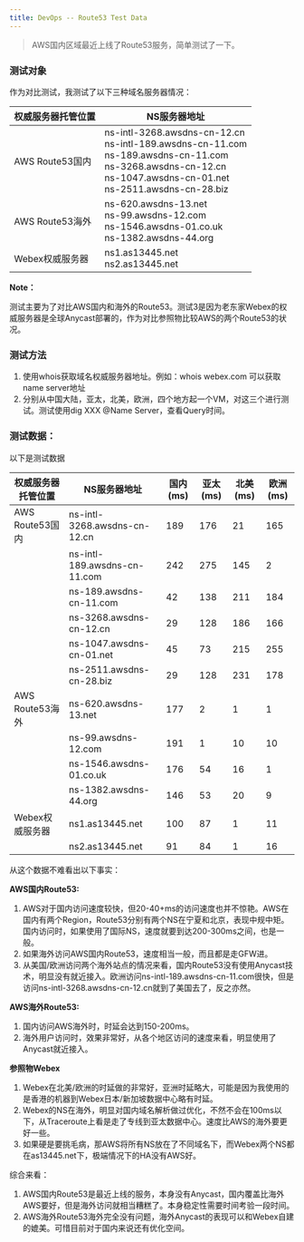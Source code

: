 ```yaml
---
title: DevOps -- Route53 Test Data
---
```




> AWS国内区域最近上线了Route53服务，简单测试了一下。



### 测试对象

作为对比测试，我测试了以下三种域名服务器情况：

| 权威服务器托管位置 | NS服务器地址                                                 |
| ------------------ | ------------------------------------------------------------ |
| AWS Route53国内    | ns-intl-3268.awsdns-cn-12.cn<br />ns-intl-189.awsdns-cn-11.com<br />ns-189.awsdns-cn-11.com<br />ns-3268.awsdns-cn-12.cn<br />ns-1047.awsdns-cn-01.net<br />ns-2511.awsdns-cn-28.biz |
| AWS Route53海外    | ns-620.awsdns-13.net<br />ns-99.awsdns-12.com<br />ns-1546.awsdns-01.co.uk<br />ns-1382.awsdns-44.org |
| Webex权威服务器    | ns1.as13445.net<br />ns2.as13445.net                         |



**Note：**

测试主要为了对比AWS国内和海外的Route53。测试3是因为老东家Webex的权威服务器是全球Anycast部署的，作为对比参照物比较AWS的两个Route53的状况。



### 测试方法

1. 使用whois获取域名权威服务器地址。例如：whois webex.com 可以获取name server地址
2. 分别从中国大陆，亚太，北美，欧洲，四个地方起一个VM，对这三个进行测试。测试使用dig XXX @Name Server，查看Query时间。



### 测试数据：

以下是测试数据

| 权威服务器托管位置 | NS服务器地址                 | 国内(ms) | 亚太(ms) | 北美(ms) | 欧洲(ms) |
| ------------------ | ---------------------------- | -------- | -------- | -------- | -------- |
| AWS Route53国内    | ns-intl-3268.awsdns-cn-12.cn | 189      | 176      | 21       | 165      |
|                    | ns-intl-189.awsdns-cn-11.com | 242      | 275      | 145      | 2        |
|                    | ns-189.awsdns-cn-11.com      | 42       | 138      | 211      | 184      |
|                    | ns-3268.awsdns-cn-12.cn      | 29       | 128      | 186      | 166      |
|                    | ns-1047.awsdns-cn-01.net     | 45       | 73       | 215      | 255      |
|                    | ns-2511.awsdns-cn-28.biz     | 29       | 128      | 231      | 178      |
| AWS Route53海外    | ns-620.awsdns-13.net         | 177      | 2        | 1        | 1        |
|                    | ns-99.awsdns-12.com          | 191      | 1        | 10       | 10       |
|                    | ns-1546.awsdns-01.co.uk      | 176      | 54       | 16       | 1        |
|                    | ns-1382.awsdns-44.org        | 146      | 53       | 20       | 9        |
| Webex权威服务器    | ns1.as13445.net              | 100      | 87       | 1        | 11       |
|                    | ns2.as13445.net              | 91       | 84       | 1        | 16       |



从这个数据不难看出以下事实：

**AWS国内Route53:**

1. AWS对于国内访问速度较快，但20-40+ms的访问速度也并不惊艳。AWS在国内有两个Region，Route53分别有两个NS在宁夏和北京，表现中规中矩。国内访问时，如果使用了国际NS，速度就要到达200-300ms之间，也是一般。
2. 如果海外访问AWS国内Route53，速度相当一般，而且都是走GFW进。
3. 从美国/欧洲访问两个海外站点的情况来看，国内Route53没有使用Anycast技术，明显没有就近接入。欧洲访问ns-intl-189.awsdns-cn-11.com很快，但是访问ns-intl-3268.awsdns-cn-12.cn就到了美国去了，反之亦然。



**AWS海外Route53:**

1. 国内访问AWS海外时，时延会达到150-200ms。
2. 海外用户访问时，效果非常好，从各个地区访问的速度来看，明显使用了Anycast就近接入。



**参照物Webex**

1. Webex在北美/欧洲的时延做的非常好，亚洲时延略大，可能是因为我使用的是香港的机器到Webex日本/新加坡数据中心略有时延。
2. Webex的NS在海外，明显对国内域名解析做过优化，不然不会在100ms以下，从Traceroute上看是走了专线到亚太数据中心。速度比AWS的海外要更好一些。
3. 如果硬是要挑毛病，那AWS将所有NS放在了不同域名下，而Webex两个NS都在as13445.net下，极端情况下的HA没有AWS好。



综合来看：

1. AWS国内Route53是最近上线的服务，本身没有Anycast，国内覆盖比海外AWS要好，但是海外访问就相当糟糕了。本身稳定性需要时间考验一段时间。
2. AWS海外Route53海外完全没有问题，海外Anycast的表现可以和Webex自建的媲美。可惜目前对于国内来说还有优化空间。





